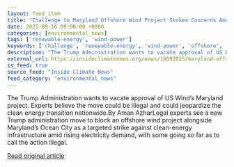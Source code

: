 ```yaml
---
layout: feed_item
title: "Challenge to Maryland Offshore Wind Project Stokes Concerns Among Legal Scholars"
date: 2025-09-16 09:00:00 +0000
categories: [environmental_news]
tags: ['renewable-energy', 'wind-power']
keywords: ['challenge', 'renewable-energy', 'wind-power', 'offshore', 'maryland']
description: "The Trump Administration wants to vacate approval of US Wind’s Maryland project"
external_url: https://insideclimatenews.org/news/16092025/maryland-offshore-wind-project-legal-challenge/
is_feed: true
source_feed: "Inside Climate News"
feed_category: "environmental_news"
---
```


The Trump Administration wants to vacate approval of US Wind’s Maryland project. Experts believe the move could be illegal and could jeopardize the clean energy transition nationwide.By Aman AzharLegal experts see a new Trump administration move to block an offshore wind project alongside Maryland’s Ocean City as a targeted strike against clean-energy infrastructure amid rising electricity demand, with some going so far as to call the action illegal.

[Read original article](https://insideclimatenews.org/news/16092025/maryland-offshore-wind-project-legal-challenge/)
